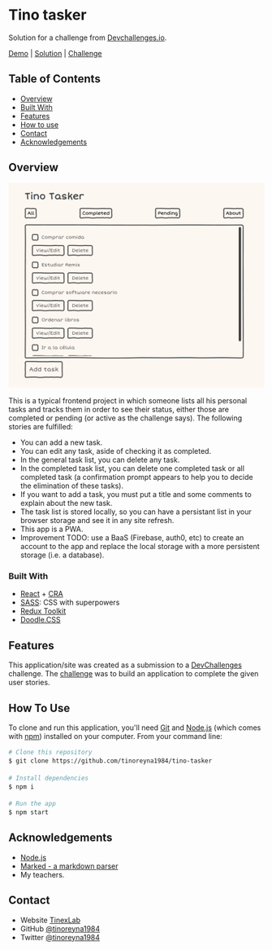 # Tino tasker

Solution for a challenge from  <a href="http://devchallenges.io" target="_blank">Devchallenges.io</a>.

[Demo](https://tino-tasker.vercel.app/) | 
[Solution](https://github.com/tinoreyna1984/tino-tasker) | 
[Challenge](https://devchallenges.io/challenges/hH6PbOHBdPm6otzw2De5)

## Table of Contents

- [Overview](#overview)
- [Built With](#built-with)
- [Features](#features)
- [How to use](#how-to-use)
- [Contact](#contact)
- [Acknowledgements](#acknowledgements)

## Overview

![screenshot](./public/screenshot.png)

This is a typical frontend project in which someone lists all his personal tasks and tracks them in order to see their status, either those are completed or pending (or active as the challenge says). The following stories are fulfilled:
* You can add a new task.
* You can edit any task, aside of checking it as completed.
* In the general task list, you can delete any task.
* In the completed task list, you can delete one completed task or all completed task (a confirmation prompt appears to help you to decide the elimination of these tasks).
* If you want to add a task, you must put a title and some comments to explain about the new task.
* The task list is stored locally, so you can have a persistant list in your browser storage and see it in any site refresh.
* This app is a PWA.
* Improvement TODO: use a BaaS (Firebase, auth0, etc) to create an account to the app and replace the local storage with a more persistent storage (i.e. a database).

### Built With

- [React](https://reactjs.org/) + [CRA](https://create-react-app.dev/)
- [SASS](https://sass-lang.com/): CSS with superpowers
- [Redux Toolkit](https://redux.js.org/)
- [Doodle.CSS](https://chr15m.github.io/DoodleCSS/)

## Features

This application/site was created as a submission to a [DevChallenges](https://devchallenges.io/challenges) challenge. The [challenge](https://devchallenges.io/challenges/hH6PbOHBdPm6otzw2De5) was to build an application to complete the given user stories.

## How To Use

To clone and run this application, you'll need [Git](https://git-scm.com) and [Node.js](https://nodejs.org/en/download/) (which comes with [npm](http://npmjs.com)) installed on your computer. From your command line:

```bash
# Clone this repository
$ git clone https://github.com/tinoreyna1984/tino-tasker

# Install dependencies
$ npm i

# Run the app
$ npm start
```

## Acknowledgements

- [Node.js](https://nodejs.org/)
- [Marked - a markdown parser](https://github.com/chjj/marked)
- My teachers.

## Contact

- Website [TinexLab](https://tinexlab.vercel.app/)
- GitHub [@tinoreyna1984](https://github.com/tinoreyna1984)
- Twitter [@tinoreyna1984](https://twitter.com/tinoreyna1984)
